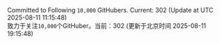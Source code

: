 Committed to Following `10,000` GitHubers. Current: <!-- FOLLOWING_COUNT -->302<!-- FOLLOWING_COUNT --> (Update at UTC <!-- LAST_UPDATED -->2025-08-11 11:15:48<!-- LAST_UPDATED -->)<br>
致力于关注`10,000`个GitHuber。当前：<!-- FOLLOWING_COUNT -->302<!-- FOLLOWING_COUNT --> (更新于北京时间 <!-- LAST_UPDATED_CST -->2025-08-11 19:15:48<!-- LAST_UPDATED_CST -->)
